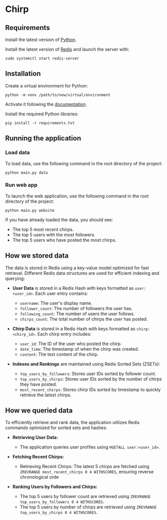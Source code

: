 # Chirp

## Requirements

Install the latest version of [Python](https://www.python.org/downloads/).

Install the latest version of [Redis](https://redis.io/docs/latest/operate/oss_and_stack/install/install-redis/) and launch the server with:

```
sudo systemctl start redis-server
```

## Installation

Create a virtual environment for Python:

```
python -m venv /path/to/new/virtual/environment
```

Activate it following the [documentation](https://docs.python.org/3/library/venv.html).

Install the required Python libraries:

```
pip install -r requirements.txt
```

## Running the application

### Load data

To load data, use the following command in the root directory of the project:

```
python main.py data
```

### Run web app

To launch the web application, use the following command in the root directory of the project:

```
python main.py website
```

If you have already loaded the data, you should see:

- The top 5 most recent chirps.
- The top 5 users with the most followers.
- The top 5 users who have posted the most chirps.

## How we stored data

The data is stored in Redis using a key-value model optimized for fast retrieval. Different Redis data structures are used for efficient indexing and querying:

- **User Data** is stored in a Redis Hash with keys formatted as `user:<user_id>`. Each user entry contains:

  - `username`: The user's display name.
  - `follower_count`: The number of followers the user has.
  - `following_count`: The number of users the user follows.
  - `chirps_count`: The total number of chirps the user has posted.

- **Chirp Data** is stored in a Redis Hash with keys formatted as `chirp:<chirp_id>`. Each chirp entry includes:

  - `user_id`: The ID of the user who posted the chirp.
  - `date_time`: The timestamp of when the chirp was created.
  - `content`: The text content of the chirp.

- **Indexes and Rankings** are maintained using Redis Sorted Sets (ZSETs):

  - `top_users_by_followers`: Stores user IDs sorted by follower count.
  - `top_users_by_chirps`: Stores user IDs sorted by the number of chirps they have posted.
  - `most_recent_chirps`: Stores chirp IDs sorted by timestamp to quickly retrieve the latest chirps.

## How we queried data

To efficiently retrieve and rank data, the application utilizes Redis commands optimized for sorted sets and hashes:

- **Retrieving User Data:**

  - The application queries user profiles using `HGETALL user:<user_id>`.

- **Fetching Recent Chirps:**

  - Retrieving Recent Chirps: The latest 5 chirps are fetched using `ZREVRANGE most_recent_chirps 0 4 WITHSCORES`, ensuring reverse chronological orde

- **Ranking Users by Followers and Chirps:**

  - The top 5 users by follower count are retrieved using `ZREVRANGE top_users_by_followers 0 4 WITHSCORES`.
  - The top 5 users by number of chirps are retrieved using `ZREVRANGE top_users_by_chirps 0 4 WITHSCORES`.

